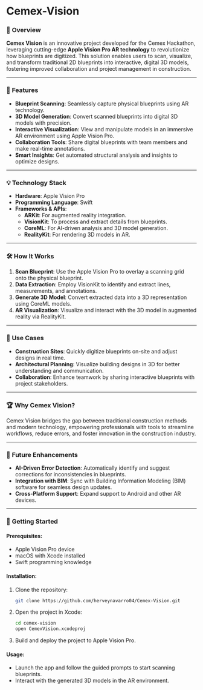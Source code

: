 # Cemex-Vision

### 📌 **Overview**

**Cemex Vision** is an innovative project developed for the Cemex Hackathon, leveraging cutting-edge **Apple Vision Pro AR technology** to revolutionize how blueprints are digitized. This solution enables users to scan, visualize, and transform traditional 2D blueprints into interactive, digital 3D models, fostering improved collaboration and project management in construction.

---

### 🚀 **Features**
- **Blueprint Scanning**: Seamlessly capture physical blueprints using AR technology.
- **3D Model Generation**: Convert scanned blueprints into digital 3D models with precision.
- **Interactive Visualization**: View and manipulate models in an immersive AR environment using Apple Vision Pro.
- **Collaboration Tools**: Share digital blueprints with team members and make real-time annotations.
- **Smart Insights**: Get automated structural analysis and insights to optimize designs.

---

### 💡 **Technology Stack**
- **Hardware**: Apple Vision Pro
- **Programming Language**: Swift
- **Frameworks & APIs**:
  - **ARKit**: For augmented reality integration.
  - **VisionKit**: To process and extract details from blueprints.
  - **CoreML**: For AI-driven analysis and 3D model generation.
  - **RealityKit**: For rendering 3D models in AR.

---

### 🛠️ **How It Works**
1. **Scan Blueprint**: Use the Apple Vision Pro to overlay a scanning grid onto the physical blueprint.
2. **Data Extraction**: Employ VisionKit to identify and extract lines, measurements, and annotations.
3. **Generate 3D Model**: Convert extracted data into a 3D representation using CoreML models.
4. **AR Visualization**: Visualize and interact with the 3D model in augmented reality via RealityKit.

---

### 🎯 **Use Cases**
- **Construction Sites**: Quickly digitize blueprints on-site and adjust designs in real time.
- **Architectural Planning**: Visualize building designs in 3D for better understanding and communication.
- **Collaboration**: Enhance teamwork by sharing interactive blueprints with project stakeholders.

---

### 🏆 **Why Cemex Vision?**
Cemex Vision bridges the gap between traditional construction methods and modern technology, empowering professionals with tools to streamline workflows, reduce errors, and foster innovation in the construction industry.

---

### 🚧 **Future Enhancements**
- **AI-Driven Error Detection**: Automatically identify and suggest corrections for inconsistencies in blueprints.
- **Integration with BIM**: Sync with Building Information Modeling (BIM) software for seamless design updates.
- **Cross-Platform Support**: Expand support to Android and other AR devices.

---

### 📖 **Getting Started**
#### Prerequisites:
- Apple Vision Pro device
- macOS with Xcode installed
- Swift programming knowledge

#### Installation:
1. Clone the repository:
   ```bash
   git clone https://github.com/herveynavarro04/Cemex-Vision.git
   ```
2. Open the project in Xcode:
   ```bash
   cd cemex-vision
   open CemexVision.xcodeproj
   ```
3. Build and deploy the project to Apple Vision Pro.

#### Usage:
- Launch the app and follow the guided prompts to start scanning blueprints.
- Interact with the generated 3D models in the AR environment.
